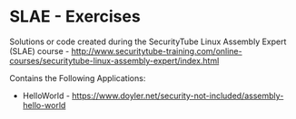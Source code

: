 # SLAE - Exercises
Solutions or code created during the SecurityTube Linux Assembly Expert (SLAE) course - http://www.securitytube-training.com/online-courses/securitytube-linux-assembly-expert/index.html

Contains the Following Applications:
* HelloWorld - https://www.doyler.net/security-not-included/assembly-hello-world